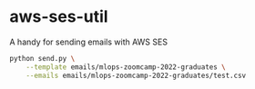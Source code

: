 # aws-ses-util
A handy for sending emails with AWS SES

```bash
python send.py \
    --template emails/mlops-zoomcamp-2022-graduates \
    --emails emails/mlops-zoomcamp-2022-graduates/test.csv

```